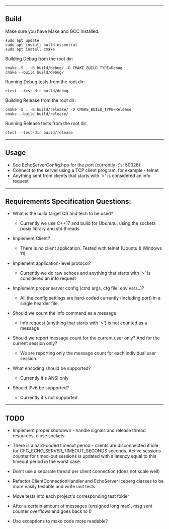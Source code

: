 ------------------------------------------------------------------------
Build
------------------------------------------------------------------------
Make sure you have Make and GCC installed:

```
sudo apt update
sudo apt install build-essential
sudo apt install cmake
```

Building Debug from the root dir:
```
cmake -S . -B build/debug/ -D CMAKE_BUILD_TYPE=Debug
cmake --build build/debug/
```

Running Debug tests from the root dir:
```
ctest --test-dir build/debug
```

Building Release from the root dir:
```
cmake -S . -B build/release/ -D CMAKE_BUILD_TYPE=Release
cmake --build build/release/
```

Running Release tests from the root dir:
```
ctest --test-dir build/release
```

------------------------------------------------------------------------
Usage
------------------------------------------------------------------------

* See EchoServerConfig.hpp for the port (currently it's: 50026)
* Connect to the server using a TCP client program, for example - telnet
* Anything sent from clients that starts with '>' is considered an info request

------------------------------------------------------------------------
Requirements Specification Questions:
------------------------------------------------------------------------

* What is the build target OS and tech to be used?
  - Currently we use C++17 and build for Ubunutu, using the sockets posix library and std threads

* Implement Client?
  - There is no client application. Tested with telnet (Ubuntu & Windows 11)

* Implement application-level protocol?
  - Currently we do raw echoes and anything that starts with '>' is considered an info request
  
* Implement proper server config (cmd args, cfg file, env vars..)? 
  - All the config settings are hard-coded currently (including port) in a single hearder file.

* Should we count the info command as a message
  - Info request (anything that starts with '>') is not counted as a message

* Should we report message count for the current user only? And for the current session only?
  - We are reporting only the message count for each individual user session.

* What encoding should be supported?
  - Currently it's ANSI only

* Should IPv6 be supported?
  - Currently it's not supported

------------------------------------------------------------------------
TODO
------------------------------------------------------------------------

* Implement proper shutdown - handle signals and release thread resources, close sockets

* There is a hard-coded timeout period - clients are disconnected if idle for
  CFG_ECHO_SERVER_TIMEOUT_SECONDS seconds. 
  Active sessions counter for timed-out sessions is updated with a latency equal
  to this timeout period in the worst case. 

* Don't use a separate thread per client connection (does not scale well)

* Refactor ClientConnectionHandler and EchoServer iceberg classes to be more easily testable and write unit tests
* Move tests into each project's corresponding test folder

* After a certain amount of messages (unsigned long max), msg sent counter overflows and goes back to 0 
* Use exceptions to make code more readable?
